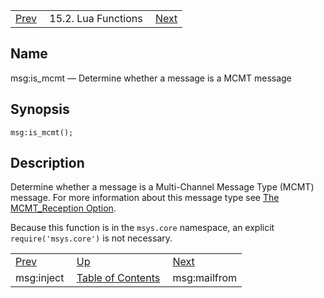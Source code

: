 |     |     |     |
| --- | --- | --- |
| [Prev](lua.ref.msg_inject)  | 15.2. Lua Functions |  [Next](lua.ref.msg_mailfrom.php) |

<a name="lua.ref.msg_is_mcmt"></a>
## Name

msg:is_mcmt — Determine whether a message is a MCMT message

<a name="idp25499776"></a>
## Synopsis

`msg:is_mcmt();`

<a name="idp25501760"></a>
## Description

Determine whether a message is a Multi-Channel Message Type (MCMT) message. For more information about this message type see [The MCMT_Reception Option](https://support.messagesystems.com/docs/web-mobility/mm7.mcmt_reception).

Because this function is in the `msys.core` namespace, an explicit `require('msys.core')` is not necessary.

|     |     |     |
| --- | --- | --- |
| [Prev](lua.ref.msg_inject)  | [Up](lua.function.details.php) |  [Next](lua.ref.msg_mailfrom.php) |
| msg:inject  | [Table of Contents](index) |  msg:mailfrom |
